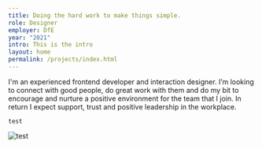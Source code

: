```yaml
---
title: Doing the hard work to make things simple.
role: Designer
employer: DfE
year: "2021"
intro: This is the intro
layout: home
permalink: /projects/index.html
---
```

I'm an experienced frontend developer and interaction designer. I’m looking to connect with good people, do great work with them and do my bit to encourage and nurture a positive environment for the team that I join. In return I expect support, trust and positive leadership in the workplace.

```
test
```

![test](/images/demo-image-1.jpg "test")